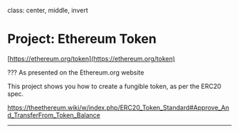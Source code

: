 class: center, middle, invert
# Project: Ethereum Token
[https://ethereum.org/token](https://ethereum.org/token)

???
As presented on the Ethereum.org website

This project shows you how to create a fungible token, as per the ERC20 spec.

https://theethereum.wiki/w/index.php/ERC20_Token_Standard#Approve_And_TransferFrom_Token_Balance

---
